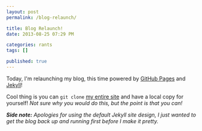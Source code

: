 ```yaml
---
layout: post
permalink: /blog-relaunch/

title: Blog Relaunch!
date: 2013-08-25 07:29 PM

categories: rants
tags: []

published: true
---
```


Today, I'm relaunching my blog, this time powered by [GitHub Pages](http://pages.github.com/) and [Jekyll](http://jekyllrb.com/)!

Cool thing is you can `git clone` [my entire site](https://github.com/sonnyhuynh/sonnyhuynh.github.io) and have a local copy for yourself! _Not sure why you would do this, but the point is that you can!_

_**Side note:** Apologies for using the default Jekyll site design, I just wanted to get the blog back up and running first before I make it pretty._